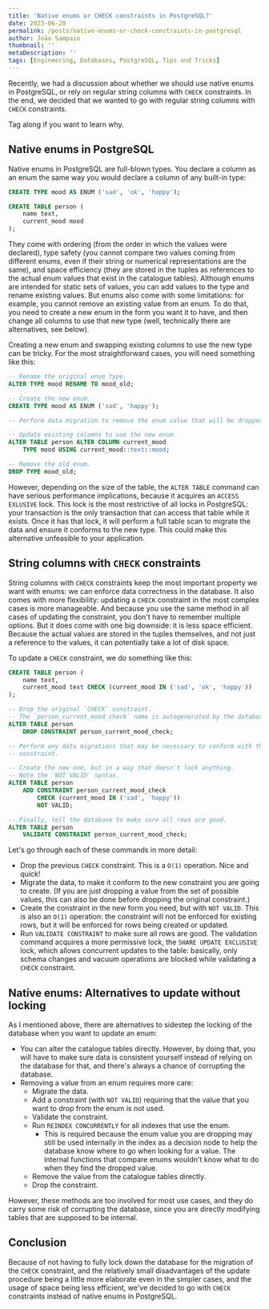 ```yaml
---
title: 'Native enums or CHECK constraints in PostgreSQL?'
date: 2023-06-20
permalink: /posts/native-enums-or-check-constraints-in-postgresql
author: João Sampaio
thumbnail: ''
metaDescription: ''
tags: [Engineering, Databases, PostgreSQL, Tips and Tricks]
---
```


Recently, we had a discussion about whether we should use native enums in PostgreSQL, or rely on regular string columns with `CHECK` constraints. In the end, we decided that we wanted to go with regular string columns with `CHECK` constraints.

Tag along if you want to learn why.

## Native enums in PostgreSQL

Native enums in PostgreSQL are full-blown types. You declare a column as an enum the same way you would declare a column of any built-in type:

```sql
CREATE TYPE mood AS ENUM ('sad', 'ok', 'happy');

CREATE TABLE person (
    name text,
    current_mood mood
);
```

They come with ordering (from the order in which the values were declared), type safety (you cannot compare two values coming from different enums, even if their string or numerical representations are the same), and space efficiency (they are stored in the tuples as references to the actual enum values that exist in the catalogue tables). Although enums are intended for static sets of values, you can add values to the type and rename existing values. But enums also come with some limitations: for example, you cannot remove an existing value from an enum. To do that, you need to create a new enum in the form you want it to have, and then change all columns to use that new type (well, technically there are alternatives, see below).

Creating a new enum and swapping existing columns to use the new type can be tricky. For the most straightforward cases, you will need something like this:

```sql
-- Rename the original enum type.
ALTER TYPE mood RENAME TO mood_old;

-- Create the new enum.
CREATE TYPE mood AS ENUM ('sad', 'happy');

-- Perform data migration to remove the enum value that will be dropped.

-- Update existing columns to use the new enum.
ALTER TABLE person ALTER COLUMN current_mood
    TYPE mood USING current_mood::text::mood;

-- Remove the old enum.
DROP TYPE mood_old;
```

However, depending on the size of the table, the `ALTER TABLE` command can have serious performance implications, because it acquires an `ACCESS EXLUSIVE` lock. This lock is the most restrictive of all locks in PostgreSQL: your transaction is the only transaction that can access that table while it exists. Once it has that lock, it will perform a full table scan to migrate the data and ensure it conforms to the new type. This could make this alternative unfeasible to your application.

## String columns with `CHECK` constraints

String columns with `CHECK` constraints keep the most important property we want with enums: we can enforce data correctness in the database. It also comes with more flexibility: updating a `CHECK` constraint in the most complex cases is more manageable. And because you use the same method in all cases of updating the constraint, you don't have to remember multiple options. But it does come with one big downside: it is less space efficient. Because the actual values are stored in the tuples themselves, and not just a reference to the values, it can potentially take a lot of disk space.

To update a `CHECK` constraint, we do something like this:

```sql
CREATE TABLE person (
    name text,
    current_mood text CHECK (current_mood IN ('sad', 'ok', 'happy'))
);

-- Drop the original `CHECK` constraint.
-- The `person_current_mood_check` name is autogenerated by the database.
ALTER TABLE person
    DROP CONSTRAINT person_current_mood_check;

-- Perform any data migrations that may be necessary to conform with the new
-- constraint.

-- Create the new one, but in a way that doesn't lock anything.
-- Note the `NOT VALID` syntax.
ALTER TABLE person
    ADD CONSTRAINT person_current_mood_check
        CHECK (current_mood IN ('sad', 'happy'))
        NOT VALID;

-- Finally, tell the database to make sure all rows are good.
ALTER TABLE person
    VALIDATE CONSTRAINT person_current_mood_check;
```

Let's go through each of these commands in more detail:

- Drop the previous `CHECK` constraint. This is a `O(1)` operation. Nice and quick!
- Migrate the data, to make it conform to the new constraint you are going to create. (If you are just dropping a value from the set of possible values, this can also be done before dropping the original constraint.)
- Create the constraint in the new form you need, but with `NOT VALID`. This is also an `O(1)` operation: the constraint will not be enforced for existing rows, but it will be enforced for rows being created or updated.
- Run `VALIDATE CONSTRAINT` to make sure all rows are good. The validation command acquires a more permissive lock, the `SHARE UPDATE EXCLUSIVE` lock, which allows concurrent updates to the table: basically, only schema changes and vacuum operations are blocked while validating a `CHECK` constraint.

## Native enums: Alternatives to update without locking

As I mentioned above, there are alternatives to sidestep the locking of the database when you want to update an enum:

- You can alter the catalogue tables directly. However, by doing that, you will have to make sure data is consistent yourself instead of relying on the database for that, and there's always a chance of corrupting the database.
- Removing a value from an enum requires more care:
  - Migrate the data.
  - Add a constraint (with `NOT VALID`) requiring that the value that you want to drop from the enum is not used.
  - Validate the constraint.
  - Run `REINDEX CONCURRENTLY` for all indexes that use the enum.
    - This is required because the enum value you are dropping may still be used internally in the index as a decision node to help the database know where to go when looking for a value. The internal functions that compare enums wouldn't know what to do when they find the dropped value.
  - Remove the value from the catalogue tables directly.
  - Drop the constraint.

However, these methods are too involved for most use cases, and they do carry some risk of corrupting the database, since you are directly modifying tables that are supposed to be internal.

## Conclusion

Because of not having to fully lock down the database for the migration of the `CHECK` constraint, and the relatively small disadvantages of the update procedure being a little more elaborate even in the simpler cases, and the usage of space being less efficient, we've decided to go with `CHECK` constraints instead of native enums in PostgreSQL.
